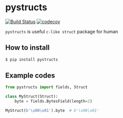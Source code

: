 # pystructs

[![Build Status](https://travis-ci.com/moreal/pystructs.svg?branch=master)](https://travis-ci.com/moreal/pystructs)
[![codecov](https://codecov.io/gh/moreal/pystructs/branch/master/graph/badge.svg)](https://codecov.io/gh/moreal/pystructs)

`pystructs` is useful `c-like struct` package for human

## How to install

```bash
$ pip install pystructs
```

## Example codes

```python
from pystructs import fields, Struct

class MyStruct(Struct):
    byte = fields.BytesField(length=2)

MyStruct(b'\x00\x01').byte  # b'\x00\x01'
```